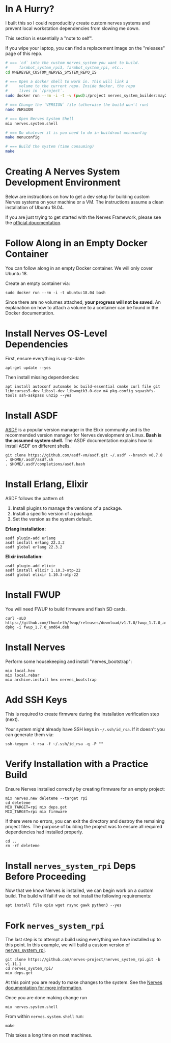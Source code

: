 # In A Hurry?

I built this so I could reproducibly create custom nerves systems and prevent local workstation dependencies from slowing me down.

This section is essentially a "note to self".

If you wipe your laptop, you can find a replacement image on the "releases" page of this repo.

```bash
# === `cd` into the custom nerves_system you want to build.
#     farmbot_system_rpi3, farmbot_system_rpi, etc..
cd WHEREVER_CUSTOM_NERVES_SYSTEM_REPO_IS

# === Open a docker shell to work in. This will link a
#     volume to the current repo. Inside docker, the repo
#     lives in `/project`.
sudo docker run --rm -i -t -v (pwd):/project nerves_system_builder:may27 bash

# === Change the `VERSION` file (otherwise the build won't run)
nano VERSION

# === Open Nerves System Shell
mix nerves.system.shell

# === Do whatever it is you need to do in buildroot menuconfig
make menuconfig

# === Build the system (time consuming)
make

```
# Creating A Nerves System Development Environment

Below are instructions on how to get a dev setup for building custom Nerves systems on your machine or a VM. The instructions assume a clean installation of Ubuntu 18.04.

If you are just trying to get started with the Nerves Framework, please see the [official doucmentation](https://hexdocs.pm/nerves/getting-started.html).


# Follow Along in an Empty Docker Container

You can follow along in an empty  Docker container. We will only cover Ubuntu 18.

Create an empty container via:

```
sudo docker run --rm -i -t ubuntu:18.04 bash
```

Since there are no volumes attached, **your progress will not be saved**. An explanation on how to attach a volume to a container can be found in the Docker documentation.

# Install Nerves OS-Level Dependencies

First, ensure everything is up-to-date:

```
apt-get update --yes
```

Then install missing dependencies:

```
apt install autoconf automake bc build-essential cmake curl file git libncurses5-dev libssl-dev libwxgtk3.0-dev m4 pkg-config squashfs-tools ssh-askpass unzip --yes
```

# Install ASDF

[ASDF](https://github.com/asdf-vm/asdf) is a popular version manager in the Elixir community and is the recommended version manager for Nerves development on Linux. **Bash is the assumed system shell.** The ASDF documentation explains how to install ASDF on different shells.

```
git clone https://github.com/asdf-vm/asdf.git ~/.asdf --branch v0.7.8
. $HOME/.asdf/asdf.sh
. $HOME/.asdf/completions/asdf.bash
```

# Install Erlang, Elixir
ASDF follows the pattern of:

1. Install plugins to manage the versions of a package.
2. Install a specific version of a package.
3. Set the version as the system default.

**Erlang installation:**

```
asdf plugin-add erlang
asdf install erlang 22.3.2
asdf global erlang 22.3.2
```

**Elixir installation:**

```
asdf plugin-add elixir
asdf install elixir 1.10.3-otp-22
asdf global elixir 1.10.3-otp-22
```

# Install FWUP

You will need FWUP to build firmware and flash SD cards.

```
curl -sLO https://github.com/fhunleth/fwup/releases/download/v1.7.0/fwup_1.7.0_amd64.deb
dpkg -i fwup_1.7.0_amd64.deb
```

# Install Nerves

Perform some housekeeping and install "nerves_bootstrap":
```
mix local.hex
mix local.rebar
mix archive.install hex nerves_bootstrap
```

# Add SSH Keys

This is required to create firmware during the installation verification step (next).

Your system might already have SSH keys in `~/.ssh/id_rsa`. If it doesn't you can generate them via:

```
ssh-keygen -t rsa -f ~/.ssh/id_rsa -q -P ""
```

# Verify Installation with a Practice Build

Ensure Nerves installed correctly by creating firmware for an empty project:

```
mix nerves.new deleteme --target rpi
cd deleteme
MIX_TARGET=rpi mix deps.get
MIX_TARGET=rpi mix firmware
```

If there were no errors, you can exit the directory and destroy the remaining project files. The purpose of building the project was to ensure all required dependencies had installed properly.

```
cd ..
rm -rf deleteme
```

# Install `nerves_system_rpi` Deps Before Proceeding

Now that we know Nerves is installed, we can begin work on a custom build. The build will fail if we do not install the following requirements:
```
apt install file cpio wget rsync gawk python3 --yes
```

# Fork `nerves_system_rpi`

The last step is to attempt a build using everything we have installed up to this point. In this example, we will build a custom version of [nerves_system_rpi](https://github.com/nerves-project/nerves_system_rpi).

```
git clone https://github.com/nerves-project/nerves_system_rpi.git -b v1.11.1
cd nerves_system_rpi/
mix deps.get
```

At this point you are ready to make changes to the system. See the [Nerves documentation for more information](https://hexdocs.pm/nerves/0.4.0/systems.html).

Once you are done making change run

```
mix nerves.system.shell
```

From within `nerves.system.shell` run:

```
make
```

This takes a long time on most machines.